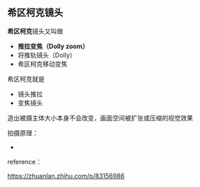 ## 希区柯克镜头

**希区柯克**镜头又叫做

- **推拉变焦（Dolly zoom）**
- 将推轨镜头（Dolly）
- 希区柯克移动变焦



希区柯克就是

- 镜头推拉
- 变焦镜头

造出被摄主体大小本身不会改变，画面空间被扩张或压缩的视觉效果



拍摄原理：

- 







reference：

https://zhuanlan.zhihu.com/p/83156986
